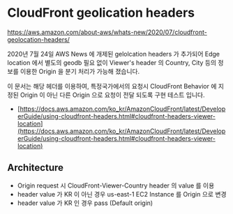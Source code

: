 # CloudFront geolication headers
https://aws.amazon.com/about-aws/whats-new/2020/07/cloudfront-geolocation-headers/

2020년 7월 24일 AWS News 에 개제된 gelolcation headers 가  추가되어 Edge location 에서 별도의 geodb 필요 없이 Viewer's header 의 Country, City 등의 정보를 이용한 Origin 을 분기 처리가 가능해 졌습니다.

이 문서는 해당 헤더를 이용하여, 특정국가에서의 요청시 CloudFront Behavior 에 지정된 Origin 이 아닌 다른 Origin 으로 요청이 전달 되도록 구현 테스트 입니다.

- [https://docs.aws.amazon.com/ko_kr/AmazonCloudFront/latest/DeveloperGuide/using-cloudfront-headers.html#cloudfront-headers-viewer-location](https://docs.aws.amazon.com/ko_kr/AmazonCloudFront/latest/DeveloperGuide/using-cloudfront-headers.html#cloudfront-headers-viewer-location)

## Architecture
- Origin request 시 CloudFront-Viewer-Country header 의 value 를 이용
- header value 가 KR 이 아닌 경우 us-east-1 EC2 Instance 를 Origin 으로 변경
- header value 가 KR 인 경우 pass (Default origin)
